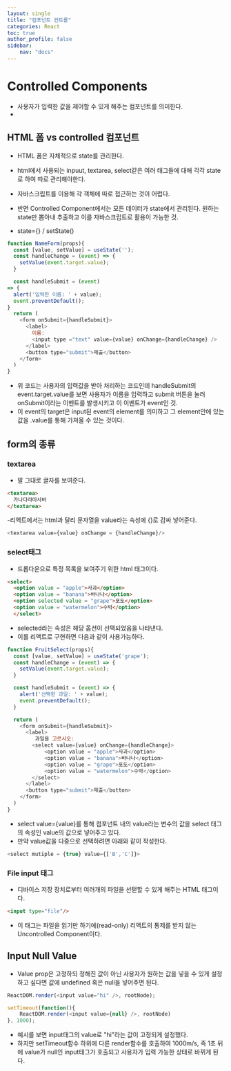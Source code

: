```yaml
---
layout: single
title: "컴포넌트 컨트롤"
categories: React
toc: true
author_profile: false
sidebar:
    nav: "docs"
---
```


# Controlled Components
- 사용자가 입력한 값을 제어할 수 있게 해주는 컴포넌트를 의미한다.
- 

## HTML 폼 vs controlled 컴포넌트
- HTML 폼은 자체적으로 state를 관리한다.
- html에서 사용되는 inpuut, textarea, select같은 여러 태그들에 대해 각각 state로 하여 따로 관리해야한다.
- 자바스크립트를 이용해 각 객체에 따로 접근하는 것이 어렵다.

- 반면 Controlled Component에서는 모든 데이터가 state에서 관리된다. 원하는 state만 뽑아내 추출하고 이를 자바스크립트로 활용이 가능한 것.
- state={} /  setState()

```javascript
function NameForm(props){
  const [value, setValue] = useState('');
  const handleChange = (event) => {
    setValue(event.target.value);
  }

  const handleSubmit = (event) 
=> {
  alert('입력한 이름: ' + value);
  event.preventDefault();
}
  return (
    <form onSubmit={handleSubmit}>
      <label>
        이름:
        <input type ="text" value={value} onChange={handleChange} />
      </label>
      <button type="submit">제출</button>  
    </form>
  ) 
}
```
- 위 코드는 사용자의 입력값을 받아 처리하는 코드인데 handleSubmit의 event.target.value를 보면 
사용자가 이름을 입력하고 submit 버튼을 눌러 onSubmit이라는 이벤트를 발생시키고 이 이벤트가 event인 것.
- 이 event의 target은 input된 event의 element를 의미하고 그 element안에 있는 값을 .value를 통해 가져올 수 있는 것이다. 

## form의 종류

### textarea
- 말 그대로 글자를 보여준다.
```html
<textarea>
  가나다라마사바
</textarea>
```
 -리액트에서는 html과 달리 문자열을 value라는 속성에 {}로 감싸 넣어준다.

```javascript
<textarea value={value} onChange = {handleChange}/>
```


### select태그
- 드롭다운으로 특정 목록을 보여주기 위한 html 태그이다.
```html
<select>
  <option value = "apple">사과</option>
  <option value = "banana">바나나</option>
  <option selected value = "grape">포도</option>
  <option value = "watermelon">수박</option>
  </select>
```
- selected라는 속성은 해당 옵션이 선택되었음을 나타낸다. 
- 이를 리액트로 구현하면 다음과 같이 사용가능하다. 
```javascript
function FruitSelect(props){
  const [value, setValue] = useState('grape');
  const handleChange = (event) => {
    setValue(event.target.value);
  }

  const handleSubmit = (event) => {
    alert('선택한 과일: ' + value);
    event.preventDefault();
  }

  return (
    <form onSubmit={handleSubmit}>
      <label>
         과일을 고르시오:
        <select value={value} onChange={handleChange}>
            <option value = "apple">사과</option>
            <option value = "banana">바나나</option>
            <option value = "grape">포도</option>
            <option value = "watermelon">수박</option>
        </select>
      </label>
      <button type="submit">제출</button>  
    </form>
  ) 
}
```
- select value={value}를 통해 컴포넌트 내의 value라는 변수의 값을 select 태그의 속성인 value의 값으로 넣어주고 있다. 
- 만약 value값을 다중으로 선택하려면 아래와 같이 작성한다. 
```JAVASCRIPT
<select mutiple = {true} value={['B','C']}>
```

### File input 태그
- 디바이스 저장 장치로부터 여러개의 파일을 선탣할 수 있게 해주는 HTML 태그이다.
```html
<input type="file"/>
```
- 이 태그는 파일을 읽기만 하기에(read-only) 리액트의 통제를 받지 않는 Uncontrolled Component이다.

## Input Null Value
- Value prop은 고정하되 정해진 값이 아닌 사용자가 원하는 값을 넣을 수 있게 설정하고 싶다면 값에 undefined 혹은 null을 넣어주면 된다.

```javascript
ReactDOM.render(<input value="hi" />, rootNode);

setTimeout(function(){
    ReactDOM.render(<input value={null} />, rootNode)
}, 1000);
```
- 예시를 보면 input태그의 value로 "hi"라는 값이 고정되게 설정했다.
- 하지만 setTimeout함수 하위에 다른 render함수를 호출하여 1000m/s, 즉 1초 뒤에 value가 null인 input태그가 호출되고 사용자가 입력 가능한 상태로 바뀌게 된다. 